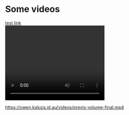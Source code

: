 # Some videos

<a href="/2016">test link</a>
<br>
<video width="320" height="240" controls>
  <source src="https://owen.kaluza.id.au/videos/previs-volume-final.mp4" type="video/mp4">
</video>

https://owen.kaluza.id.au/videos/previs-volume-final.mp4

